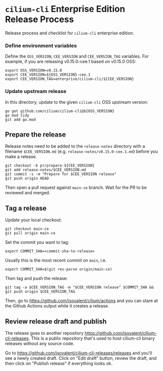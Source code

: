 # `cilium-cli` Enterprise Edition Release Process

Release process and checklist for `cilium-cli` enterprise edition.

### Define environment variables

Define the `OSS_VERSION`, `CEE_VERSION` and `CEE_VERSION_TAG` variables. For
example, if you are releasing v0.15.0-cee.1 based on v0.15.0 OSS:

    export OSS_VERSION=v0.15.0
    export CEE_VERSION=${OSS_VERSION}-cee.1
    export CEE_VERSION_TAG=enterprise/cilium-cli/${CEE_VERSION}

### Update upstream release

In this directory, update to the given `cilium-cli` OSS upstream version:

    go get github.com/cilium/cilium-cli@${OSS_VERSION}
    go mod tidy
    git add go.mod

## Prepare the release

Release notes need to be added to the  `release-notes` directory with a
filename `$CEE_VERSION.md` (e.g. `release-notes/v0.15.0-cee.1.md`) before you
make a release.

    git checkout -b pr/prepare-${CEE_VERSION}
    git add release-notes/$CEE_VERSION.md
    git commit -s -m "Prepare for $CEE_VERSION release"
    git push origin HEAD

Then open a pull request against `main-ce` branch. Wait for the PR to be reviewed and merged.

## Tag a release

Update your local checkout:

    git checkout main-ce
    git pull origin main-ce

Set the commit you want to tag:

    export COMMIT_SHA=<commit-sha-to-release>

Usually this is the most recent commit on `main`, i.e.

    export COMMIT_SHA=$(git rev-parse origin/main-ce)

Then tag and push the release:

    git tag -a $CEE_VERSION_TAG -m "$CEE_VERSION release" $COMMIT_SHA && git push origin $CEE_VERSION_TAG

Then, go to https://github.com/isovalent/cilium/actions and you can stare at the Github
Actions output while it creates a release.

## Review release draft and publish

The release goes to another repository https://github.com/isovalent/cilium-cli-releases. This is
a public repository that's used to host cilium-cli binary releases without any source code.

Go to https://github.com/isovalent/cilium-cli-releases/releases and you'll see a newly created
draft. Click on "Edit draft" button, review the draft, and then click on "Publish release" if
everything looks ok.
